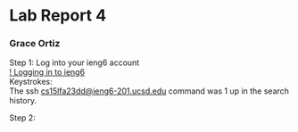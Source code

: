 # Lab Report 4 #
### Grace Ortiz ###

Step 1: Log into your ieng6 account   
[! Logging in to ieng6](img)   
Keystrokes: <up>  
The ssh cs15lfa23dd@ieng6-201.ucsd.edu command was 1 up in the search history.   

Step 2: 

